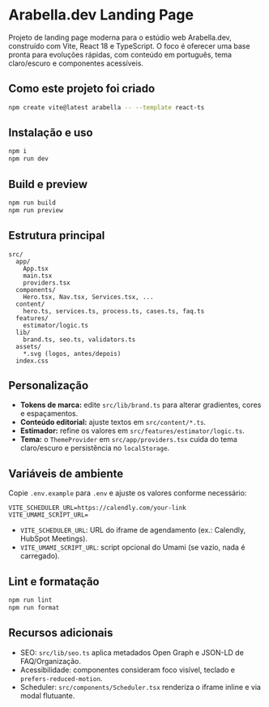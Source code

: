 # Arabella.dev Landing Page

Projeto de landing page moderna para o estúdio web Arabella.dev, construído com Vite, React 18 e TypeScript. O foco é oferecer uma base pronta para evoluções rápidas, com conteúdo em português, tema claro/escuro e componentes acessíveis.

## Como este projeto foi criado

```bash
npm create vite@latest arabella -- --template react-ts
```

## Instalação e uso

```bash
npm i
npm run dev
```

## Build e preview

```bash
npm run build
npm run preview
```

## Estrutura principal

```
src/
  app/
    App.tsx
    main.tsx
    providers.tsx
  components/
    Hero.tsx, Nav.tsx, Services.tsx, ...
  content/
    hero.ts, services.ts, process.ts, cases.ts, faq.ts
  features/
    estimator/logic.ts
  lib/
    brand.ts, seo.ts, validators.ts
  assets/
    *.svg (logos, antes/depois)
  index.css
```

## Personalização

- **Tokens de marca:** edite `src/lib/brand.ts` para alterar gradientes, cores e espaçamentos.
- **Conteúdo editorial:** ajuste textos em `src/content/*.ts`.
- **Estimador:** refine os valores em `src/features/estimator/logic.ts`.
- **Tema:** o `ThemeProvider` em `src/app/providers.tsx` cuida do tema claro/escuro e persistência no `localStorage`.

## Variáveis de ambiente

Copie `.env.example` para `.env` e ajuste os valores conforme necessário:

```
VITE_SCHEDULER_URL=https://calendly.com/your-link
VITE_UMAMI_SCRIPT_URL=
```

- `VITE_SCHEDULER_URL`: URL do iframe de agendamento (ex.: Calendly, HubSpot Meetings).
- `VITE_UMAMI_SCRIPT_URL`: script opcional do Umami (se vazio, nada é carregado).

## Lint e formatação

```bash
npm run lint
npm run format
```

## Recursos adicionais

- SEO: `src/lib/seo.ts` aplica metadados Open Graph e JSON-LD de FAQ/Organização.
- Acessibilidade: componentes consideram foco visível, teclado e `prefers-reduced-motion`.
- Scheduler: `src/components/Scheduler.tsx` renderiza o iframe inline e via modal flutuante.
